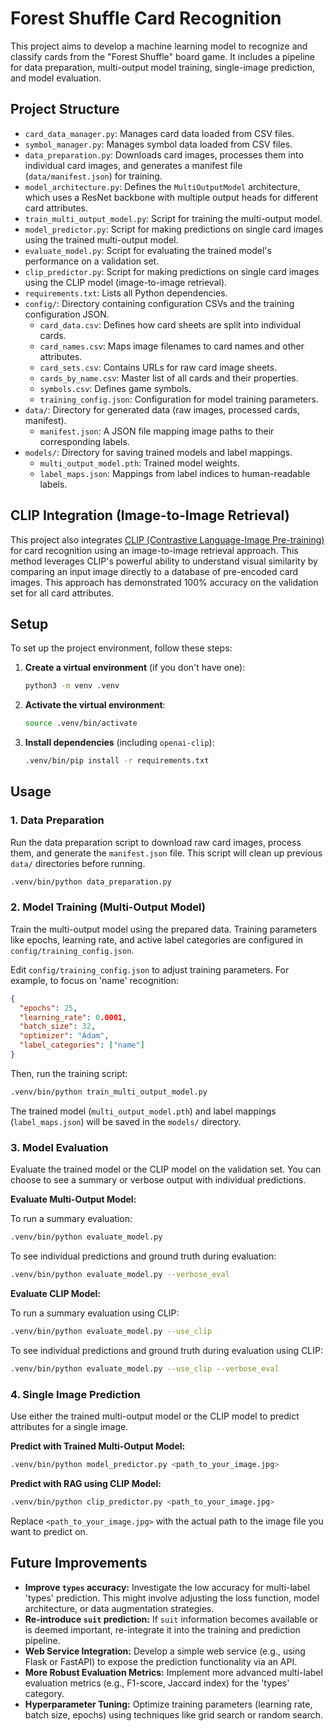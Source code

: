 # Forest Shuffle Card Recognition

This project aims to develop a machine learning model to recognize and classify cards from the "Forest Shuffle" board game. It includes a pipeline for data preparation, multi-output model training, single-image prediction, and model evaluation.

## Project Structure

-   `card_data_manager.py`: Manages card data loaded from CSV files.
-   `symbol_manager.py`: Manages symbol data loaded from CSV files.
-   `data_preparation.py`: Downloads card images, processes them into individual card images, and generates a manifest file (`data/manifest.json`) for training.
-   `model_architecture.py`: Defines the `MultiOutputModel` architecture, which uses a ResNet backbone with multiple output heads for different card attributes.
-   `train_multi_output_model.py`: Script for training the multi-output model.
-   `model_predictor.py`: Script for making predictions on single card images using the trained multi-output model.
-   `evaluate_model.py`: Script for evaluating the trained model's performance on a validation set.
-   `clip_predictor.py`: Script for making predictions on single card images using the CLIP model (image-to-image retrieval).
-   `requirements.txt`: Lists all Python dependencies.
-   `config/`: Directory containing configuration CSVs and the training configuration JSON.
    -   `card_data.csv`: Defines how card sheets are split into individual cards.
    -   `card_names.csv`: Maps image filenames to card names and other attributes.
    -   `card_sets.csv`: Contains URLs for raw card image sheets.
    -   `cards_by_name.csv`: Master list of all cards and their properties.
    -   `symbols.csv`: Defines game symbols.
    -   `training_config.json`: Configuration for model training parameters.
-   `data/`: Directory for generated data (raw images, processed cards, manifest).
    -   `manifest.json`: A JSON file mapping image paths to their corresponding labels.
-   `models/`: Directory for saving trained models and label mappings.
    -   `multi_output_model.pth`: Trained model weights.
    -   `label_maps.json`: Mappings from label indices to human-readable labels.

## CLIP Integration (Image-to-Image Retrieval)

This project also integrates [CLIP (Contrastive Language-Image Pre-training)](https://openai.com/research/clip) for card recognition using an image-to-image retrieval approach. This method leverages CLIP's powerful ability to understand visual similarity by comparing an input image directly to a database of pre-encoded card images. This approach has demonstrated 100% accuracy on the validation set for all card attributes.

## Setup

To set up the project environment, follow these steps:

1.  **Create a virtual environment** (if you don't have one):
    ```bash
    python3 -m venv .venv
    ```

2.  **Activate the virtual environment**:
    ```bash
    source .venv/bin/activate
    ```

3.  **Install dependencies** (including `openai-clip`):
    ```bash
    .venv/bin/pip install -r requirements.txt
    ```

## Usage

### 1. Data Preparation

Run the data preparation script to download raw card images, process them, and generate the `manifest.json` file. This script will clean up previous `data/` directories before running.

```bash
.venv/bin/python data_preparation.py
```

### 2. Model Training (Multi-Output Model)

Train the multi-output model using the prepared data. Training parameters like epochs, learning rate, and active label categories are configured in `config/training_config.json`.

Edit `config/training_config.json` to adjust training parameters. For example, to focus on 'name' recognition:

```json
{
  "epochs": 25,
  "learning_rate": 0.0001,
  "batch_size": 32,
  "optimizer": "Adam",
  "label_categories": ["name"]
}
```

Then, run the training script:

```bash
.venv/bin/python train_multi_output_model.py
```

The trained model (`multi_output_model.pth`) and label mappings (`label_maps.json`) will be saved in the `models/` directory.

### 3. Model Evaluation

Evaluate the trained model or the CLIP model on the validation set. You can choose to see a summary or verbose output with individual predictions.

**Evaluate Multi-Output Model:**

To run a summary evaluation:

```bash
.venv/bin/python evaluate_model.py
```

To see individual predictions and ground truth during evaluation:

```bash
.venv/bin/python evaluate_model.py --verbose_eval
```

**Evaluate CLIP Model:**

To run a summary evaluation using CLIP:

```bash
.venv/bin/python evaluate_model.py --use_clip
```

To see individual predictions and ground truth during evaluation using CLIP:

```bash
.venv/bin/python evaluate_model.py --use_clip --verbose_eval
```

### 4. Single Image Prediction

Use either the trained multi-output model or the CLIP model to predict attributes for a single image.

**Predict with Trained Multi-Output Model:**

```bash
.venv/bin/python model_predictor.py <path_to_your_image.jpg>
```

**Predict with RAG using CLIP Model:**

```bash
.venv/bin/python clip_predictor.py <path_to_your_image.jpg>
```

Replace `<path_to_your_image.jpg>` with the actual path to the image file you want to predict on.

## Future Improvements

-   **Improve `types` accuracy:** Investigate the low accuracy for multi-label 'types' prediction. This might involve adjusting the loss function, model architecture, or data augmentation strategies.
-   **Re-introduce `suit` prediction:** If `suit` information becomes available or is deemed important, re-integrate it into the training and prediction pipeline.
-   **Web Service Integration:** Develop a simple web service (e.g., using Flask or FastAPI) to expose the prediction functionality via an API.
-   **More Robust Evaluation Metrics:** Implement more advanced multi-label evaluation metrics (e.g., F1-score, Jaccard index) for the 'types' category.
-   **Hyperparameter Tuning:** Optimize training parameters (learning rate, batch size, epochs) using techniques like grid search or random search.